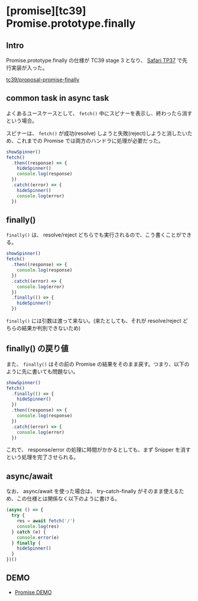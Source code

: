 # [promise][tc39] Promise.prototype.finally

## Intro

Promise.prototype.finally の仕様が TC39 stage 3 となり、 [Safari TP37](https://webkit.org/blog/7862/release-notes-for-safari-technology-preview-release-37/) で先行実装が入った。

[tc39/proposal-promise-finally](https://github.com/tc39/proposal-promise-finally)


## common task in async task

よくあるユースケースとして、 `fetch()` 中にスピナーを表示し、終わったら消すという場合。

スピナーは、 `fetch()` が成功(resolve) しようと失敗(reject)しようと消したいため、これまでの Promise では両方のハンドラに処理が必要だった。


```js
showSpinner()
fetch()
  .then((response) => {
    hideSpinner()
    console.log(response)
  })
  .catch((error) => {
    hideSpinner()
    console.log(error)
  })
```


## finally()

`finally()` は、 resolve/reject どちらでも実行されるので、こう書くことができる。


```js
showSpinner()
fetch()
  .then((response) => {
    console.log(response)
  })
  .catch((error) => {
    console.log(error)
  })
  .finally(() => {
    hideSpinner()
  })
```

`finally()` には引数は渡って来ない。(来たとしても、それが resolve/reject どちらの結果か判別できないため)


## finally() の戻り値

また、 `finally()` はその前の Promise の結果をそのまま戻す。つまり、以下のように先に書いても問題ない。


```js
showSpinner()
fetch()
  .finally(() => {
    hideSpinner()
  })
  .then((response) => {
    console.log(response)
  })
  .catch((error) => {
    console.log(error)
  })
```

これで、 response/error の処理に時間がかかるとしても、まず Snipper を消すという処理を完了させられる。


## async/await

なお、 async/await を使った場合は、 try-catch-finally がそのまま使えるため、この仕様とは関係なく以下のように書ける。


```js
(async () => {
  try {
    res = await fetch('/')
    console.log(res)
  } catch (e) {
    console.error(e)
  } finally {
    hideSpinner()
  }
})()
```


## DEMO

- [Promise DEMO](https://labs.jxck.io/promise)
